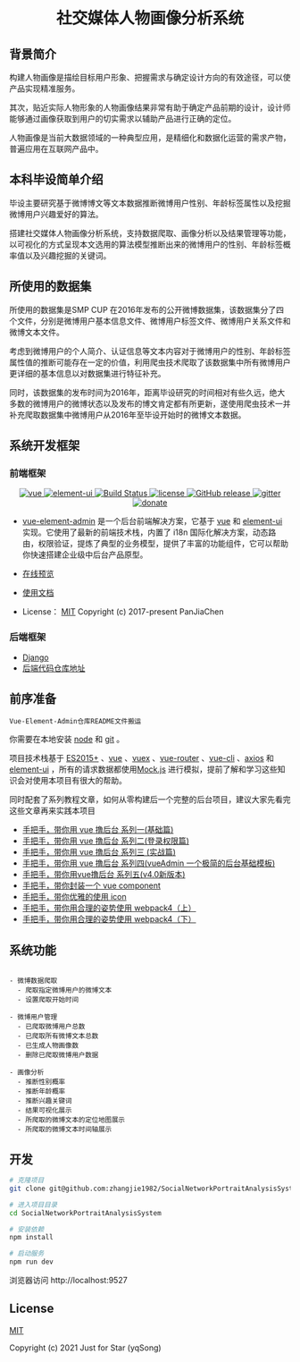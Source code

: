 <h1 align="center">
社交媒体人物画像分析系统
</h1>

## 背景简介
构建人物画像是描绘目标用户形象、把握需求与确定设计方向的有效途径，可以使产品实现精准服务。

其次，贴近实际人物形象的人物画像结果非常有助于确定产品前期的设计，设计师能够通过画像获取到用户的切实需求以辅助产品进行正确的定位。

人物画像是当前大数据领域的一种典型应用，是精细化和数据化运营的需求产物，普遍应用在互联网产品中。

## 本科毕设简单介绍
毕设主要研究基于微博博文等文本数据推断微博用户性别、年龄标签属性以及挖掘微博用户兴趣爱好的算法。

搭建社交媒体人物画像分析系统，支持数据爬取、画像分析以及结果管理等功能，以可视化的方式呈现本文选用的算法模型推断出来的微博用户的性别、年龄标签概率值以及兴趣挖掘的关键词。

## 所使用的数据集
所使用的数据集是SMP CUP 在2016年发布的公开微博数据集，该数据集分了四个文件，分别是微博用户基本信息文件、微博用户标签文件、微博用户关系文件和微博文本文件。

考虑到微博用户的个人简介、认证信息等文本内容对于微博用户的性别、年龄标签属性值的推断可能存在一定的价值，利用爬虫技术爬取了该数据集中所有微博用户更详细的基本信息以对数据集进行特征补充。

同时，该数据集的发布时间为2016年，距离毕设研究的时间相对有些久远，绝大多数的微博用户的微博状态以及发布的博文肯定都有所更新，遂使用爬虫技术一并补充爬取数据集中微博用户从2016年至毕设开始时的微博文本数据。

## 系统开发框架
### 前端框架
<p align="center">
  <a href="https://github.com/vuejs/vue">
    <img src="https://img.shields.io/badge/vue-2.6.10-brightgreen.svg" alt="vue">
  </a>
  <a href="https://github.com/ElemeFE/element">
    <img src="https://img.shields.io/badge/element--ui-2.7.0-brightgreen.svg" alt="element-ui">
  </a>
  <a href="https://travis-ci.org/PanJiaChen/vue-element-admin" rel="nofollow">
    <img src="https://travis-ci.org/PanJiaChen/vue-element-admin.svg?branch=master" alt="Build Status">
  </a>
  <a href="https://github.com/PanJiaChen/vue-element-admin/blob/master/LICENSE">
    <img src="https://img.shields.io/github/license/mashape/apistatus.svg" alt="license">
  </a>
  <a href="https://github.com/PanJiaChen/vue-element-admin/releases">
    <img src="https://img.shields.io/github/release/PanJiaChen/vue-element-admin.svg" alt="GitHub release">
  </a>
  <a href="https://gitter.im/vue-element-admin/discuss">
    <img src="https://badges.gitter.im/Join%20Chat.svg" alt="gitter">
  </a>
  <a href="https://panjiachen.github.io/vue-element-admin-site/donate">
    <img src="https://img.shields.io/badge/%24-donate-ff69b4.svg" alt="donate">
  </a>
</p>

- [vue-element-admin](https://panjiachen.github.io/vue-element-admin) 是一个后台前端解决方案，它基于 [vue](https://github.com/vuejs/vue) 和 [element-ui](https://element.eleme.io/#/zh-CN/component/installation) 实现。它使用了最新的前端技术栈，内置了 i18n 国际化解决方案，动态路由，权限验证，提炼了典型的业务模型，提供了丰富的功能组件，它可以帮助你快速搭建企业级中后台产品原型。

- [在线预览](https://panjiachen.github.io/vue-element-admin)

- [使用文档](https://panjiachen.github.io/vue-element-admin-site/zh/)

- License： [MIT](https://github.com/PanJiaChen/vue-element-admin/blob/master/LICENSE)
Copyright (c) 2017-present PanJiaChen

### 后端框架
- [Django](https://www.djangoproject.com/)
- [后端代码仓库地址](https://github.com/zhangjie1982/SocialNetworkPortraitAnalysisSystemBackCode)

## 前序准备
`Vue-Element-Admin仓库README文件搬运`

你需要在本地安装 [node](http://nodejs.org/) 和 [git](https://git-scm.com/) 。

项目技术栈基于 [ES2015+](http://es6.ruanyifeng.com/) 、[vue](https://cn.vuejs.org/index.html) 、[vuex](https://vuex.vuejs.org/zh-cn/) 、[vue-router](https://router.vuejs.org/zh-cn/) 、[vue-cli](https://github.com/vuejs/vue-cli) 、[axios](https://github.com/axios/axios) 和 [element-ui](https://github.com/ElemeFE/element) ，所有的请求数据都使用[Mock.js](https://github.com/nuysoft/Mock) 进行模拟，提前了解和学习这些知识会对使用本项目有很大的帮助。

同时配套了系列教程文章，如何从零构建后一个完整的后台项目，建议大家先看完这些文章再来实践本项目

- [手把手，带你用 vue 撸后台 系列一(基础篇)](https://juejin.im/post/59097cd7a22b9d0065fb61d2)
- [手把手，带你用 vue 撸后台 系列二(登录权限篇)](https://juejin.im/post/591aa14f570c35006961acac)
- [手把手，带你用 vue 撸后台 系列三 (实战篇)](https://juejin.im/post/593121aa0ce4630057f70d35)
- [手把手，带你用 vue 撸后台 系列四(vueAdmin 一个极简的后台基础模板)](https://juejin.im/post/595b4d776fb9a06bbe7dba56)
- [手把手，带你用vue撸后台 系列五(v4.0新版本)](https://juejin.im/post/5c92ff94f265da6128275a85)
- [手把手，带你封装一个 vue component](https://segmentfault.com/a/1190000009090836)
- [手把手，带你优雅的使用 icon](https://juejin.im/post/59bb864b5188257e7a427c09)
- [手把手，带你用合理的姿势使用 webpack4（上）](https://juejin.im/post/5b56909a518825195f499806)
- [手把手，带你用合理的姿势使用 webpack4（下）](https://juejin.im/post/5b5d6d6f6fb9a04fea58aabc)

## 系统功能

```

- 微博数据爬取
  - 爬取指定微博用户的微博文本
  - 设置爬取开始时间

- 微博用户管理
  - 已爬取微博用户总数
  - 已爬取所有微博文本总数
  - 已生成人物画像数
  - 删除已爬取微博用户数据

- 画像分析
  - 推断性别概率
  - 推断年龄概率
  - 推断兴趣关键词
  - 结果可视化展示
  - 所爬取的微博文本的定位地图展示
  - 所爬取的微博文本时间轴展示

```

## 开发

```bash
# 克隆项目
git clone git@github.com:zhangjie1982/SocialNetworkPortraitAnalysisSystem.git

# 进入项目目录
cd SocialNetworkPortraitAnalysisSystem

# 安装依赖
npm install

# 启动服务
npm run dev
```

浏览器访问 http://localhost:9527

## License
[MIT](https://github.com/zhangjie1982/SocialNetworkPortraitAnalysisSystem/blob/master/LICENSE) 

Copyright (c) 2021 Just for Star (yqSong)
